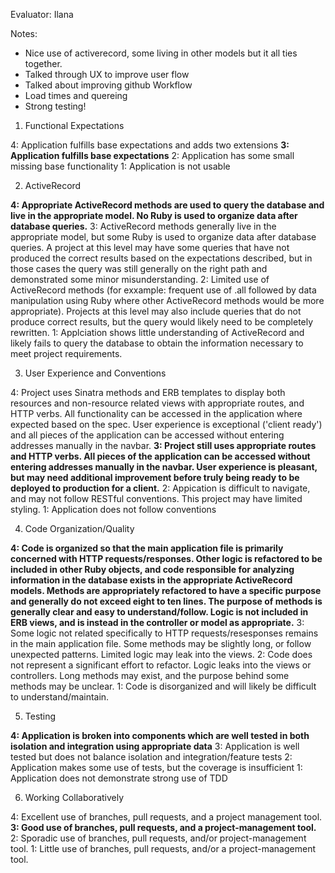 Evaluator: Ilana

Notes:
- Nice use of activerecord, some living in other models but it all ties together.
- Talked through UX to improve user flow
- Talked about improving github Workflow
- Load times and quereing
- Strong testing!


1. Functional Expectations

4: Application fulfills base expectations and adds two extensions
**3: Application fulfills base expectations**
2: Application has some small missing base functionality
1: Application is not usable

2. ActiveRecord

**4: Appropriate ActiveRecord methods are used to query the database and live in the appropriate model. No Ruby is used to organize data after database queries.**
3: ActiveRecord methods generally live in the appropriate model, but some Ruby is used to organize data after database queries. A project at this level may have some queries that have not produced the correct results based on the expectations described, but in those cases the query was still generally on the right path and demonstrated some minor misunderstanding.
2: Limited use of ActiveRecord methods (for exxample: frequent use of .all followed by data manipulation using Ruby where other ActiveRecord methods would be more appropriate). Projects at this level may also include queries that do not produce correct results, but the query would likely need to be completely rewritten.
1: Applciation shows little understanding of ActiveRecord and likely fails to query the database to obtain the information necessary to meet project requirements.

3. User Experience and Conventions

4: Project uses Sinatra methods and ERB templates to display both resources and non-resource related views with appropriate routes, and HTTP verbs. All functionality can be accessed in the application where expected based on the spec. User experience is exceptional ('client ready') and all pieces of the application can be accessed without entering addresses manually in the navbar.
**3: Project still uses appropriate routes and HTTP verbs. All pieces of the application can be accessed without entering addresses manually in the navbar. User experience is pleasant, but may need additional improvement before truly being ready to be deployed to production for a client.**
2: Appication is difficult to navigate, and may not follow RESTful conventions. This project may have limited styling.
1: Application does not follow conventions

4. Code Organization/Quality

**4: Code is organized so that the main application file is primarily concerned with HTTP requests/responses. Other logic is refactored to be included in other Ruby objects, and code responsible for analyzing information in the database exists in the appropriate ActiveRecord models. Methods are appropriately refactored to have a specific purpose and generally do not exceed eight to ten lines. The purpose of methods is generally clear and easy to understand/follow. Logic is not included in ERB views, and is instead in the controller or model as appropriate.**
3: Some logic not related specifically to HTTP requests/resesponses remains in the main application file. Some methods may be slightly long, or follow unexpected patterns. Limited logic may leak into the views.
2: Code does not represent a significant effort to refactor. Logic leaks into the views or controllers. Long methods may exist, and the purpose behind some methods may be unclear.
1: Code is disorganized and will likely be difficult to understand/maintain.

5. Testing

**4: Application is broken into components which are well tested in both isolation and integration using appropriate data**
3: Application is well tested but does not balance isolation and integration/feature tests
2: Application makes some use of tests, but the coverage is insufficient
1: Application does not demonstrate strong use of TDD

6. Working Collaboratively

4: Excellent use of branches, pull requests, and a project management tool.
**3: Good use of branches, pull requests, and a project-management tool.**
2: Sporadic use of branches, pull requests, and/or project-management tool.
1: Little use of branches, pull requests, and/or a project-management tool.
